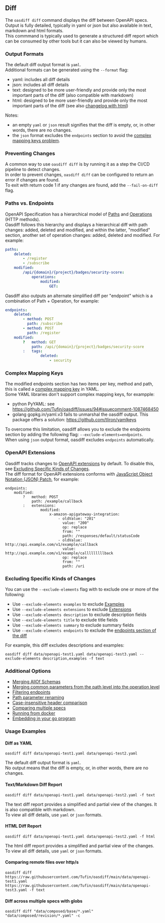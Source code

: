 ## Diff
The `oasdiff diff` command displays the diff between OpenAPI specs.  
Output is fully detailed, typically in yaml or json but also available in text, markdown and html formats.  
This commmand is typically used to generate a structured diff report which can be consumed by other tools but it can also be viewed by humans.

### Output Formats
The default diff output format is `yaml`.  
Additional formats can be generated using the `--format` flag:
- yaml: includes all diff details
- json: includes all diff details
- text: designed to be more user-friendly and provide only the most important parts of the diff (also compatible with markdown)
- html: designed to be more user-friendly and provide only the most important parts of the diff (see also [changelog with html](BREAKING-CHANGES.md#output-formats))

Notes: 
- an empty `yaml` or `json` result signifies that the diff is empty, or, in other words, there are no changes.  
- the `json` format excludes the `endpoints` section to avoid the [complex mapping keys problem](#complex-mapping-keys).

### Preventing Changes
A common way to use `oasdiff diff` is by running it as a step the CI/CD pipeline to detect changes.  
In order to prevent changes, `oasdiff diff` can be configured to return an error if changes are found.  
To exit with return code 1 if any changes are found, add the `--fail-on-diff` flag.  

### Paths vs. Endpoints
OpenAPI Specification has a hierarchical model of [Paths](https://swagger.io/specification/#paths-object) and [Operations](https://swagger.io/specification/#operation-object) (HTTP methods).  
Oasdiff follows this hierarchy and displays a hierarchical diff with path changes: added, deleted and modified, and within the latter, "modified" section, another set of operation changes: added, deleted and modified. For example:
```yaml
paths:
    deleted:
        - /register
        - /subscribe
    modified:
        /api/{domain}/{project}/badges/security-score:
            operations:
                modified:
                    GET:
```
Oasdiff also outputs an alternate simplified diff per "endpoint" which is a combination of Path + Operation, for example:
```yaml
endpoints:
    deleted:
        - method: POST
          path: /subscribe
        - method: POST
          path: /register
    modified:
        ?   method: GET
            path: /api/{domain}/{project}/badges/security-score
        :   tags:
                deleted:
                    - security
```

### Complex Mapping Keys
The modified endpoints section has two items per key, method and path, this is called a [complex mapping key](https://stackoverflow.com/questions/33987316/what-is-a-complex-mapping-key-in-yaml) in YAML.  
Some YAML libraries don't support complex mapping keys, for exampple:
- python PyYAML: see https://github.com/Tufin/oasdiff/issues/94#issuecomment-1087468450
- golang gopkg.in/yaml.v3 fails to unmarshal the oasdiff output. This package offers a solution: https://github.com/tliron/yamlkeys

To overcome this limitation, oasdiff allows you to exclude the endpoints section by adding the following flag: `--exclude-elements=endpoints`.  
When using `json` output format, oasdiff excludes `endpoints` automatically.

### OpenAPI Extensions
Oasdiff tracks changes to [OpenAPI extensions](https://swagger.io/docs/specification/openapi-extensions/) by default. To disable this, see [Excluding Specific Kinds of Changes](#excluding-specific-kinds-of-changes).  
The diff format for OpenAPI extensions conforms with [JavaScript Object Notation (JSON) Patch](https://datatracker.ietf.org/doc/html/rfc6902#section-4.4f), for example:
```
endpoints:
    modified:
        ?   method: POST
            path: /example/callback
        :   extensions:
                modified:
                    x-amazon-apigateway-integration:
                        - oldValue: "201"
                          value: "200"
                          op: replace
                          from: ""
                          path: /responses/default/statusCode
                        - oldValue: http://api.example.com/v1/example/callback
                          value: http://api.example.com/v1/example/calllllllllback
                          op: replace
                          from: ""
                          path: /uri
```

### Excluding Specific Kinds of Changes 
You can use the `--exclude-elements` flag with to exclude one or more of the following:
- Use `--exclude-elements examples` to exclude [Examples](https://swagger.io/specification/#example-object)
- Use `--exclude-elements extensions` to exclude [Extensions](https://swagger.io/specification/#specification-extensions)
- Use `--exclude-elements description` to exclude description fields
- Use `--exclude-elements title` to exclude title fields
- Use `--exclude-elements summary` to exclude summary fields
- Use `--exclude-elements endpoints` to exclude the [endpoints section of the diff](#paths-vs-endpoints)

For example, this diff excludes descriptions and examples:
```
oasdiff diff data/openapi-test1.yaml data/openapi-test3.yaml --exclude-elements description,examples -f text
```

### Additional Options
- [Merging AllOf Schemas](ALLOF.md)
- [Merging common parameters from the path level into the operation level](COMMON-PARAMS.md)
- [Filtering endpoints](FILTERING-ENDPOINTS.md)
- [Path parameter renaming](PATH-PARAM-RENAME.md)
- [Case-insensitive header comparison](HEADER-DIFF.md)
- [Comparing multiple specs](COMPOSED.md)
- [Running from docker](DOCKER.md)
- [Embedding in your go program](GO.md)

### Usage Examples

#### Diff as YAML
```
oasdiff diff data/openapi-test1.yaml data/openapi-test2.yaml
```
The default diff output format is `yaml`.  
No output means that the diff is empty, or, in other words, there are no changes.

#### Text/Markdown Diff Report
```
oasdiff diff data/openapi-test1.yaml data/openapi-test2.yaml -f text
```
The text diff report provides a simplified and partial view of the changes. It is also compatible with markdown.  
To view all diff details, use `yaml` or `json` formats.

#### HTML Diff Report
```
oasdiff diff data/openapi-test1.yaml data/openapi-test2.yaml -f html 
```
The html diff report provides a simplified and partial view of the changes.  
To view all diff details, use `yaml` or `json` formats.

#### Comparing remote files over http/s
```
oasdiff diff https://raw.githubusercontent.com/Tufin/oasdiff/main/data/openapi-test1.yaml https://raw.githubusercontent.com/Tufin/oasdiff/main/data/openapi-test3.yaml -f text
```

#### Diff across multiple specs with globs
```
oasdiff diff "data/composed/base/*.yaml" "data/composed/revision/*.yaml" -c
```

